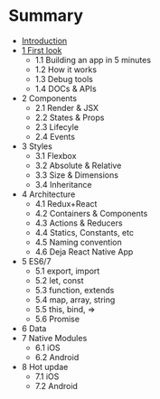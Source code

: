 # Summary

* [Introduction](README.md)
* [1 First look](chapter1.md)
   * 1.1 Building an app in 5 minutes
   * 1.2 How it works
   * 1.3 Debug tools
   * 1.4 DOCs & APIs
* 2 Components
   * 2.1 Render & JSX
   * 2.2 States & Props
   * 2.3 Lifecyle
   * 2.4 Events
* 3 Styles
   * 3.1 Flexbox
   * 3.2 Absolute & Relative
   * 3.3 Size & Dimensions
   * 3.4 Inheritance
* 4 Architecture
   * 4.1 Redux+React
   * 4.2 Containers & Components
   * 4.3 Actions & Reducers
   * 4.4 Statics, Constants, etc
   * 4.5 Naming convention
   * 4.6 Deja React Native App
* 5 ES6/7
   * 5.1 export, import
   * 5.2 let, const
   * 5.3 function, extends
   * 5.4 map, array, string
   * 5.5 this, bind, =>
   * 5.6 Promise
* 6 Data
* 7 Native Modules
   * 6.1 iOS
   * 6.2 Android
* 8 Hot updae
   * 7.1 iOS
   * 7.2 Android

